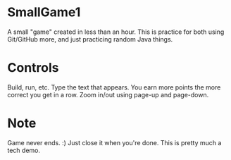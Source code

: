 # SmallGame1
A small "game" created in less than an hour.
This is practice for both using Git/GitHub more, and just practicing random Java things.

# Controls
Build, run, etc.
Type the text that appears. You earn more points the more correct you get in a row.
Zoom in/out using page-up and page-down.

# Note
Game never ends. :)
Just close it when you're done.
This is pretty much a tech demo.
